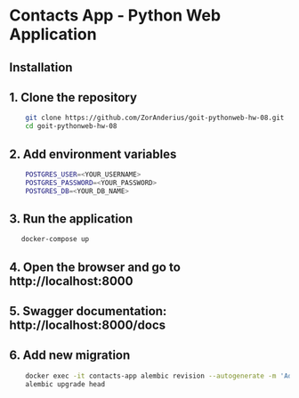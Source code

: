 # Contacts App - Python Web Application

## Installation

## 1. Clone the repository

```bash
    git clone https://github.com/ZorAnderius/goit-pythonweb-hw-08.git
    cd goit-pythonweb-hw-08
```

## 2. Add environment variables

```bash
    POSTGRES_USER=<YOUR_USERNAME>
    POSTGRES_PASSWORD=<YOUR_PASSWORD>
    POSTGRES_DB=<YOUR_DB_NAME>
```

## 3. Run the application

```bash
   docker-compose up
```

## 4. Open the browser and go to http://localhost:8000


## 5. Swagger documentation: http://localhost:8000/docs

## 6. Add new migration

```bash
    docker exec -it contacts-app alembic revision --autogenerate -m 'Add new migration'
    alembic upgrade head
```





